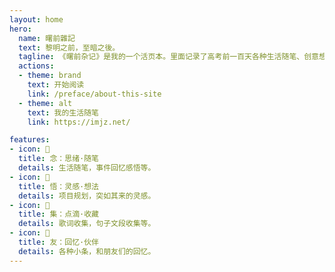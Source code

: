 ```yaml
---
layout: home
hero:
  name: 曙前雜記
  text: 黎明之前，至暗之後。
  tagline: 《曙前杂记》是我的一个活页本。里面记录了高考前一百天各种生活随笔、创意想法、事件回忆、收集的歌词句子、朋友给的小条等。这个网站是其电子化版本，以适合电子化的方式呈现出来。
  actions:
  - theme: brand
    text: 开始阅读
    link: /preface/about-this-site
  - theme: alt
    text: 我的生活随笔
    link: https://imjz.net/

features:
- icon: 📄
  title: 念：思绪·随笔
  details: 生活随笔，事件回忆感悟等。
- icon: 🤔
  title: 悟：灵感·想法
  details: 项目规划，突如其来的灵感。
- icon: 📎
  title: 集：点滴·收藏
  details: 歌词收集，句子文段收集等。
- icon: 📝
  title: 友：回忆·伙伴
  details: 各种小条，和朋友们的回忆。
---
```

